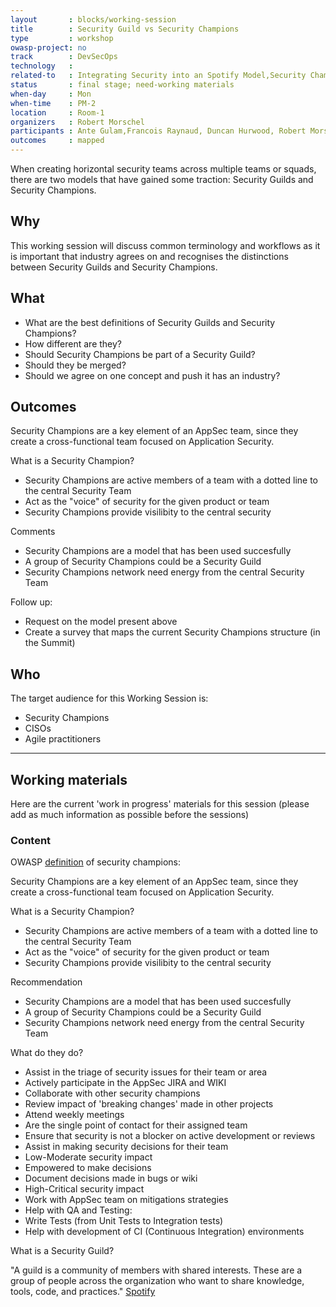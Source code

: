 ```yaml
---
layout       : blocks/working-session
title        : Security Guild vs Security Champions
type         : workshop
owasp-project: no
track        : DevSecOps
technology   :
related-to   : Integrating Security into an Spotify Model,Security Champions,CISO
status       : final stage; need-working materials
when-day     : Mon
when-time    : PM-2
location     : Room-1
organizers   : Robert Morschel
participants : Ante Gulam,Francois Raynaud, Duncan Hurwood, Robert Morschel, Timo Pagel
outcomes     : mapped
---
```


When creating horizontal security teams across multiple teams or squads, there are two models that have gained some traction: Security Guilds and Security Champions.

## Why

This working session will discuss common terminology and workflows as it is important that industry agrees on and recognises the distinctions between Security Guilds and Security Champions.  

## What

 - What are the best definitions of Security Guilds and Security Champions?
 - How different are they?
 - Should Security Champions be part of a Security Guild?
 - Should they be merged?
 - Should we agree on one concept and push it has an industry?

## Outcomes

Security Champions are a key element of an AppSec team, since they create a cross-functional team focused on Application Security.

What is a Security Champion?

- Security Champions are active members of a team with a dotted line to the central Security Team
- Act as the "voice" of security for the given product or team
- Security Champions provide visilibity to the central security

Comments

- Security Champions are a model that has been used succesfully
- A group of Security Champions could be a Security Guild
- Security Champions network need energy from the central Security Team

Follow up:

- Request on the model present above
- Create a survey that maps the current Security Champions structure (in the Summit)

## Who

The target audience for this Working Session is:

 - Security Champions
 - CISOs
 - Agile practitioners

 ---

## Working materials

Here are the current 'work in progress' materials for this session (please add as much information as possible before the sessions)

### Content

OWASP [definition](https://www.owasp.org/index.php/Security_Champions) of security champions:

Security Champions are a key element of an AppSec team, since they create a cross-functional team focused on Application Security.

What is a Security Champion?

- Security Champions are active members of a team with a dotted line to the central Security Team
- Act as the "voice" of security for the given product or team
- Security Champions provide visilibity to the central security

Recommendation

- Security Champions are a model that has been used succesfully
- A group of Security Champions could be a Security Guild
- Security Champions network need energy from the central Security Team


What do they do?
- Assist in the triage of security issues for their team or area
- Actively participate in the AppSec JIRA and WIKI
- Collaborate with other security champions
- Review impact of 'breaking changes' made in other projects
- Attend weekly meetings
- Are the single point of contact for their assigned team
- Ensure that security is not a blocker on active development or reviews
- Assist in making security decisions for their team
- Low-Moderate security impact
- Empowered to make decisions
- Document decisions made in bugs or wiki
- High-Critical security impact
- Work with AppSec team on mitigations strategies
- Help with QA and Testing:
- Write Tests (from Unit Tests to Integration tests)
- Help with development of CI (Continuous Integration) environments

What is a Security Guild?

"A guild is a community of members with shared interests. These are a group of people across the organization who want to share knowledge, tools, code, and practices." [Spotify](http://www.full-stackagile.com/2016/02/14/team-organisation-squads-chapters-tribes-and-guilds)
